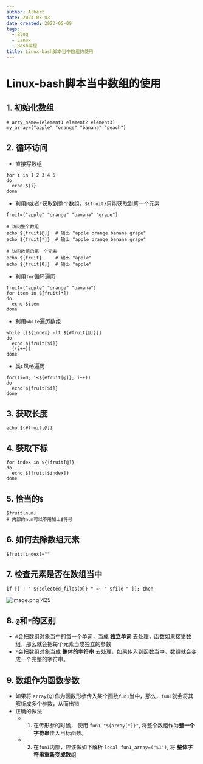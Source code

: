 ```yaml
---
author: Albert
date: 2024-03-03
date created: 2023-05-09
tags:
  - Blog
  - Linux
  - Bash编程
title: Linux-bash脚本当中数组的使用
---
```


# Linux-bash脚本当中数组的使用

## 1. 初始化数组

```shell
# arry_name=(element1 element2 element3)
my_array=("apple" "orange" "banana" "peach")
```

## 2. 循环访问

- 直接写数组

```shell
for i in 1 2 3 4 5
do
  echo ${i}
done
```

- 利用`@`或者`*`获取到整个数组，`${fruit}`只能获取到第一个元素

```shell
fruit=("apple" "orange" "banana" "grape")

# 访问整个数组
echo ${fruit[@]}  # 输出 "apple orange banana grape"
echo ${fruit[*]}  # 输出 "apple orange banana grape"

# 访问数组的第一个元素
echo ${fruit}     # 输出 "apple"
echo ${fruit[0]}  # 输出 "apple"
```

- 利用`for`循环遍历

```shell
fruit=("apple" "orange" "banana")
for item in ${fruit[*]}
do
  echo $item
done
```

- 利用`while`遍历数组

```shell
while [[${index} -lt ${#fruit[@]}]]
do
  echo ${fruit[$i]}
  ((i++))
done
```

- 类`C`风格遍历

```shell
for((i=0; i<${#fruit[@]}; i++))
do
  echo ${fruit[$i]}
done
```

## 3. 获取长度

```shell
echo ${#fruit[@]}
```

## 4. 获取下标

```shell
for index in ${!fruit[@]}
do
  echo ${fruit[$index]}
done
```

## 5. 恰当的`$`

```shell
$fruit[num]
# 内部的num可以不用加上$符号
```

## 6. 如何去除数组元素

```shell
$fruit[index]=""
```

## 7. 检查元素是否在数组当中

```shell
if [[ ! " ${selected_files[@]} " =~ " $file " ]]; then
```

![image.png|425](https://img-20221128.oss-cn-shanghai.aliyuncs.com/img-2022-11/20230228164758.png)

## 8. `@`和`*`的区别

- `@`会把数组对象当中的每一个单词，当成 **独立单词** 去处理，函数如果接受数组，那么就会把每个元素当成独立的参数
- `*`会把数组对象当成 **整体的字符串** 去处理，如果传入到函数当中，数组就会变成一个完整的字符串。

## 9. 数组作为函数参数

- 如果将 `array[@]`作为函数形参传入某个函数`fun1`当中，那么，`fun1`就会将其解析成多个参数，从而出错
- 正确的做法
  - 1. 在传形参的时候， 使用 `fun1 "${array[*]}"`, 将整个数组作为**整一个字符串**传入目标函数。
  - 2. 在`fun1`内部，应该做如下解析 `local fun1_array=("$1")`, 将 **整体字符串重新变成数组**
